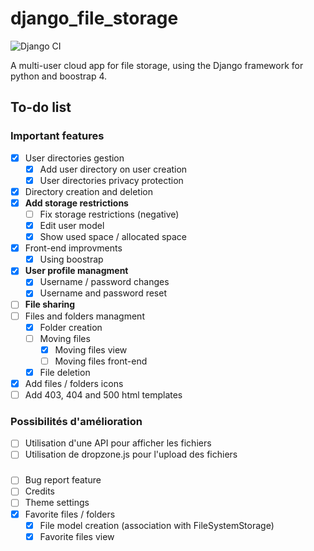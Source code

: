 # django_file_storage

![Django CI](https://github.com/HugoNeveux/django_file_storage/workflows/Django%20CI/badge.svg)

A multi-user cloud app for file storage, using the Django framework for python and boostrap 4.

## To-do list

### Important features

- [x] User directories gestion
  - [x] Add user directory on user creation
  - [x] User directories privacy protection
- [x] Directory creation and deletion
- [x] **Add storage restrictions**
  - [ ] Fix storage restrictions (negative)
  - [x] Edit user model
  - [x] Show used space / allocated space
- [x] Front-end improvments
  - [x] Using boostrap
- [x] **User profile managment**
  - [x] Username / password changes
  - [x] Username and password reset
- [ ] **File sharing**
- [ ] Files and folders managment
  - [x] Folder creation
  - [ ] Moving files
    - [x] Moving files view
    - [ ] Moving files front-end
  - [x] File deletion
- [x] Add files / folders icons
- [ ] Add 403, 404 and 500 html templates

### Possibilités d'amélioration

- [ ] Utilisation d'une API pour afficher les fichiers
- [ ] Utilisation de dropzone.js pour l'upload des fichiers

###

- [ ] Bug report feature
- [ ] Credits
- [ ] Theme settings
- [x] Favorite files / folders
    - [x] File model creation (association with FileSystemStorage)
    - [x] Favorite files view
